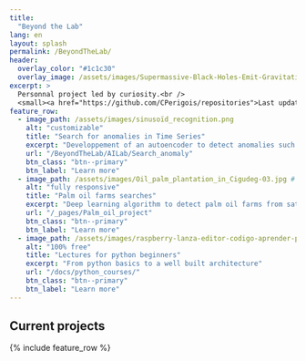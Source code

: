 ```yaml
---
title: 
  "Beyond the Lab"
lang: en
layout: splash
permalink: /BeyondTheLab/
header:
  overlay_color: "#1c1c30"
  overlay_image: /assets/images/Supermassive-Black-Holes-Emit-Gravitational-Waves-scaled.webp
excerpt: >
  Personnal project led by curiosity.<br />
  <small><a href="https://github.com/CPerigois/repositories">Last update Jul. 1</a></small>
feature_row:
  - image_path: /assets/images/sinusoïd_recognition.png
    alt: "customizable"
    title: "Search for anomalies in Time Series"
    excerpt: "Developpement of an autoencoder to detect anomalies such as drift in sinusoïdal signals."
    url: "/BeyondTheLab/AILab/Search_anomaly"
    btn_class: "btn--primary"
    btn_label: "Learn more"
  - image_path: /assets/images/Oil_palm_plantation_in_Cigudeg-03.jpg #
    alt: "fully responsive"
    title: "Palm oil farms searches"
    excerpt: "Deep learning algorithm to detect palm oil farms from satellite images. Under developement"
    url: "/_pages/Palm_oil_project"
    btn_class: "btn--primary"
    btn_label: "Learn more"
  - image_path: /assets/images/raspberry-lanza-editor-codigo-aprender-python-lenguaje-ia-3008158.webp
    alt: "100% free"
    title: "Lectures for python beginners"
    excerpt: "From python basics to a well built architecture"
    url: "/docs/python_courses/"
    btn_class: "btn--primary"
    btn_label: "Learn more"      
---
```

## Current projects
{% include feature_row %}

